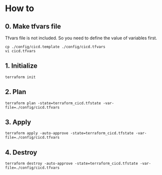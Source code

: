 # How to

## 0. Make tfvars file
Tfvars file is not included. So you need to define the value of variables first.
 
    cp ./config/cicd.template ./config/cicd.tfvars
    vi cicd.tfvars

## 1. Initialize
    terraform init
    
## 2. Plan
    terraform plan -state=terraform_cicd.tfstate -var-file=./config/cicd.tfvars
    
## 3. Apply
    terraform apply -auto-approve -state=terraform_cicd.tfstate -var-file=./config/cicd.tfvars

## 4. Destroy
    terraform destroy -auto-approve -state=terraform_cicd.tfstate -var-file=./config/cicd.tfvars

